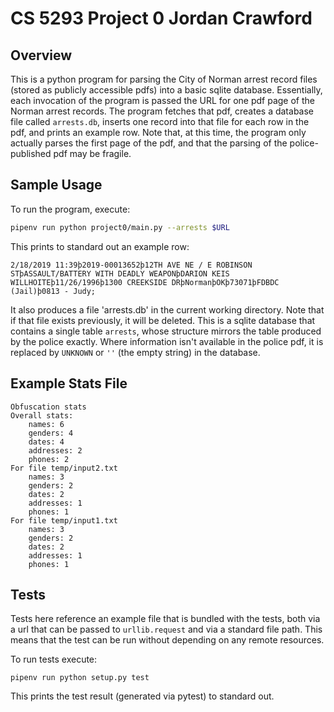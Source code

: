# CS 5293 Project 0 Jordan Crawford

## Overview

This is a python program for parsing the City of Norman arrest record files
(stored as publicly accessible pdfs) into a basic sqlite database.
Essentially, each invocation of the program is passed the URL for one pdf page
of the Norman arrest records. The program fetches that pdf, creates a database
file called `arrests.db`, inserts one record into that file for each row in the
pdf, and prints an example row. Note that, at this time, the program only
actually parses the first page of the pdf, and that the parsing of the
police-published pdf may be fragile. 


## Sample Usage

To run the program, execute:
```bash
pipenv run python project0/main.py --arrests $URL
```
This prints to standard out an example row:
```
2/18/2019 11:39þ2019-00013652þ12TH AVE NE / E ROBINSON STþASSAULT/BATTERY WITH DEADLY WEAPONþDARION KEIS WILLHOITEþ11/26/1996þ1300 CREEKSIDE DRþNormanþOKþ73071þFDBDC (Jail)þ0813 - Judy; 
```
It also produces a file 'arrests.db' in the current working directory. Note
that if that file exists previously, it will be deleted. This is a sqlite
database that contains a single table `arrests`, whose structure mirrors the
table produced by the police exactly. Where information isn't available in the
police pdf, it is replaced by `UNKNOWN` or `''` (the empty string) in the
database. 



## Example Stats File

```
Obfuscation stats
Overall stats:
	names: 6
	genders: 4
	dates: 4
	addresses: 2
	phones: 2
For file temp/input2.txt
	names: 3
	genders: 2
	dates: 2
	addresses: 1
	phones: 1
For file temp/input1.txt
	names: 3
	genders: 2
	dates: 2
	addresses: 1
	phones: 1
```

## Tests

Tests here reference an example file that is bundled with the tests, both via
a url that can be passed to `urllib.request` and via a standard file path. This
means that the test can be run without depending on any remote resources. 

To run tests execute:
```
pipenv run python setup.py test
```
This prints the test result (generated via pytest) to standard out. 
